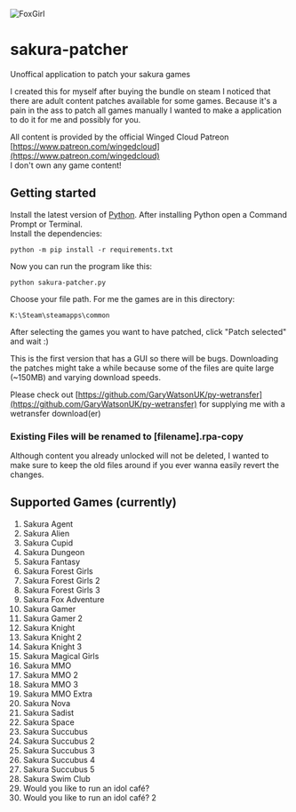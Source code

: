 ![FoxGirl](https://static.wikia.nocookie.net/winged-cloud/images/8/86/Images_%284%29.jpeg/revision/latest/scale-to-width-down/906?cb=20200505034653)

# sakura-patcher
Unoffical application to patch your sakura games

I created this for myself after buying the bundle on steam I noticed that there are adult content patches available for some games.
Because it's a pain in the ass to patch all games manually I wanted to make a application to do it for me and possibly for you.

All content is provided by the official Winged Cloud Patreon [https://www.patreon.com/wingedcloud](https://www.patreon.com/wingedcloud)  
I don't own any game content!

## Getting started

Install the latest version of [Python](https://www.python.org/downloads/). After installing Python open a Command Prompt or Terminal.  
Install the dependencies:  

    python -m pip install -r requirements.txt

Now you can run the program like this:

    python sakura-patcher.py 

Choose your file path. For me the games are in this directory:
    
    K:\Steam\steamapps\common

After selecting the games you want to have patched, click "Patch selected" and wait :)

This is the first version that has a GUI so there will be bugs.
Downloading the patches might take a while because some of the files are quite large (~150MB) and varying download speeds.

Please check out [https://github.com/GaryWatsonUK/py-wetransfer](https://github.com/GaryWatsonUK/py-wetransfer) for supplying me with a wetransfer download(er)

### Existing Files will be renamed to [filename].rpa-copy

Although content you already unlocked will not be deleted, I wanted to make sure to keep the old files around if you ever wanna easily revert the changes.

## Supported Games (currently)

1. Sakura Agent
2. Sakura Alien
3. Sakura Cupid
4. Sakura Dungeon
5. Sakura Fantasy
6. Sakura Forest Girls
7. Sakura Forest Girls 2
8. Sakura Forest Girls 3
9. Sakura Fox Adventure
10. Sakura Gamer
11. Sakura Gamer 2
12. Sakura Knight
13. Sakura Knight 2
14. Sakura Knight 3
15. Sakura Magical Girls
16. Sakura MMO
17. Sakura MMO 2
18. Sakura MMO 3
19. Sakura MMO Extra
20. Sakura Nova
21. Sakura Sadist
22. Sakura Space
23. Sakura Succubus
24. Sakura Succubus 2
25. Sakura Succubus 3
26. Sakura Succubus 4
27. Sakura Succubus 5
28. Sakura Swim Club
29. Would you like to run an idol café?
30. Would you like to run an idol café? 2
